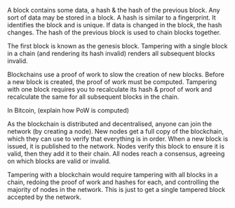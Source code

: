 A block contains some data, a hash & the hash of the previous block. Any sort of data may be stored in a block.
A hash is similar to a fingerprint. It identifies the block and is unique. If data is changed in the block, the hash changes.
The hash of the previous block is used to chain blocks together.

The first block is known as the genesis block. Tampering with a single block in a chain (and rendering its hash invalid) renders all subsequent blocks invalid. 

Blockchains use a proof of work to slow the creation of new blocks. Before a new block is created, the proof of work must be computed. Tampering with one block  requires you to recalculate its hash & proof of work and recalculate the same for all subsequent blocks in the chain.

In Bitcoin, (explain how PoW is computed)

As the blockchain is distributed and decentralised, anyone can join the network (by creating a node). New nodes get a full copy of the blockchain, which they can use to verify that everything is in order. 
When a new block is issued, it is published to the network. Nodes verify this block to ensure it is valid, then they add it to their chain. All nodes reach a consensus, agreeing on which blocks are valid or invalid.

Tampering with a blockchain would require tampering with all blocks in a chain, redoing the proof of work and hashes for each, and controlling the majority of nodes in the network. This is just to get a single tampered block accepted by the network.

